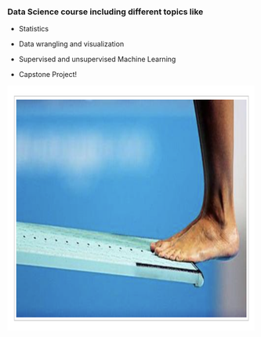 ### Data Science course including different topics like 

- Statistics

- Data wrangling and visualization 

- Supervised and unsupervised Machine Learning

- Capstone Project!


<img src = "springboard.png" width = "700" height = 500>
